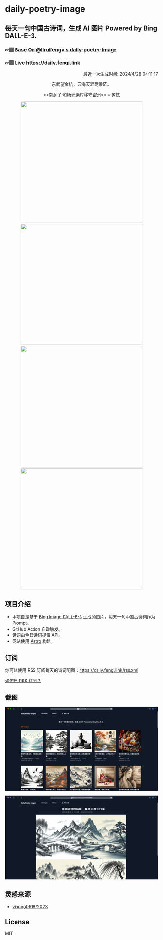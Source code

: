 
# daily-poetry-image

## 每天一句中国古诗词，生成 AI 图片 Powered by Bing DALL-E-3.

### 👉🏽 [Base On @liruifengv's daily-poetry-image](https://github.com/liruifengv/daily-poetry-image)

### 👉🏽 [Live](https://daily.fengj.link) https://daily.fengj.link

<p align="right">
  最近一次生成时间: 2024/4/28 04:11:17
</p>
<p align="center">
东武望余杭，云海天涯两渺茫。
</p>
<p align="center">
<<南乡子·和杨元素时移守密州>> • 苏轼
</p>
<p align="center">
<img src="https://tse2.mm.bing.net/th/id/OIG3.Ea.v.m0wl6gUQybo1Lsl" height="400" width="400" />
<img src="https://tse3.mm.bing.net/th/id/OIG3.VKIJ7tiroD8AQ.oD0Cz1" height="400" width="400" />
<img src="https://tse1.mm.bing.net/th/id/OIG3.5uCZmtSqmZpVcr3sIXHA" height="400" width="400" />
<img src="https://tse4.mm.bing.net/th/id/OIG3.NUGo6YzXvgtfY3HFY5es" height="400" width="400" />
</p>

## 项目介绍

-   本项目是基于 [Bing Image DALL-E-3](https://www.bing.com/images/create) 生成的图片，每天一句中国古诗词作为 Prompt。
-   GitHub Action 自动触发。
-   诗词由[今日诗词](https://www.jinrishici.com/)提供 API。
-   网站使用 [Astro](https://astro.build) 构建。

## 订阅

你可以使用 RSS 订阅每天的诗词配图：https://daily.fengj.link/rss.xml

[如何用 RSS 订阅？](https://zhuanlan.zhihu.com/p/55026716)

## 截图

![图片列表](./screenshots/Snipaste_2023-12-28_21-00-26.png)

![图片详情](./screenshots/Snipaste_2023-12-28_21-00-53.png)

## 灵感来源

-   [yihong0618/2023](https://github.com/yihong0618/2023)

## License

MIT
